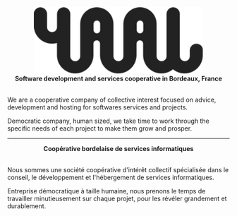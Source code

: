 <div align="center">
    <img src="https://raw.githubusercontent.com/yaal-coop/.github/refs/heads/main/profile/yaal.svg" height="150" alt="Yaal Coop" />
</div>

<div align="center">
    <strong>Software development and services cooperative in Bordeaux, France</strong>
</div>
<br>

We are a cooperative company of collective interest focused on advice, development and hosting for softwares services and projects.

Democratic company, human sized, we take time to work through the specific needs of each project to make them grow and prosper.

---

<div align="center">
    <strong>Coopérative bordelaise de services informatiques</strong>
</div>
<br>

Nous sommes une société coopérative d'intérêt collectif spécialisée dans le conseil, le développement et l'hébergement de services informatiques.

Entreprise démocratique à taille humaine, nous prenons le temps de travailler minutieusement sur chaque projet, pour les révéler grandement et durablement.

